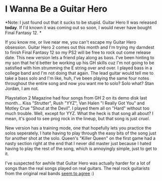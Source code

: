 # I Wanna Be a Guitar Hero

*Note: I just found out that it sucks to be stupid. Guitar Hero II was released **today**. If I'd known it was coming out so soon, I would never have bought Final Fantasy 12.
*

If you know me, or live near me, you can't escape my Guitar Hero obsession. Guitar Hero 2 comes out this month and I'm trying my darndest to finish Final Fantasy 12 so my PS2 will be free to rock out come release date. This new version lets a friend play along as bass. I've been hinting to my son that he'd better be working up his GH skills cuz I'm not going to be satisfied with him strumming the E string over and over. I played bass in a college band and I'm not doing that again. The lead guitar would tell me to take a bass solo and I'm like, huh, I've been playing the same four notes throughout the entire song and now you want me to solo? Solo what? Stan Jordan, I am not.

Playstation 2 Magazine had four songs from GH 2 on its demo disk last month... Kiss "Strutter", Rush "YYZ", Van Halen "I Really Got You" and Motley Crue "Shout at the Devil". I played them all on "Hard" without too much trouble. Well, except for YYZ. What the heck is that song all about? I mean, it's good to see prog rock in the lineup, but that song is just *cruel*.

New version has a training mode, one that hopefully lets you practice the solos seperately. I hate having to play through the easy bits of the song just for another shot at the solo. Queen's "Killer Queen" on the first game had a nasty section right at the end that I never did master just because I hated having to play the rest of the song, which is annoyingly simple, just to get to it.

I've suspected for awhile that Guitar Hero was actually harder for a lot of songs than the real songs played on real guitars. The real rock guitarists from the original real bands [seem to agree](http://online.wsj.com/public/article/SB116277707759314102-cKPNcc1a743_xak43LNLlyfBXl8_20061113.html?mod=blogs) :)
